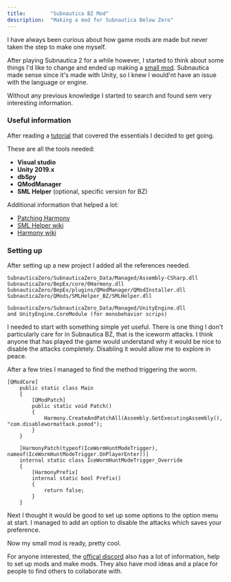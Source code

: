 ```yaml
---
title:        "Subnautica BZ Mod"
description:  "Making a mod for Subnautica Below Zero"
---
```


I have always been curious about how game mods are made but never taken the step to make one myself.

After playing Subnautica 2 for a while however, I started to think about some things I'd like to change and ended up making a [small mod](https://github.com/BergrosGigja/Subnautica-mod).
Subnautica made sense since it's made with Unity, so I knew I would'nt have an issue with the language or engine.

Without any previous knowledge I started to search and found sem very interesting information.

### Useful information

After reading a [tutorial](https://bitbucket.org/glibfire/subnauticamods/src/master/ModdingTutorial/ModdingTutorial.md) that covered the essentials I decided to get going.

These are all the tools needed:

- **Visual studio**
- **Unity 2019.x**
- **dbSpy**
- **QModManager**
- **SML Helper** (optional, specific version for BZ)

Additional information that helped a lot:
- [Patching Harmony](https://harmony.pardeike.net/articles/patching.html)
- [SML Helper wiki](https://github.com/SubnauticaModding/SMLHelper/wiki)
- [Harmony wiki](https://github.com/pardeike/Harmony/wiki)

### Setting up

After setting up a new project I added all the references needed.

```
SubnauticaZero/SubnauticaZero_Data/Managed/Assembly-CSharp.dll
SubnauticaZero/BepEx/core/0Harmony.dll
SubnauticaZero/BepEx/plugins/QModManager/QModInstaller.dll
SubnauticaZero/QMods/SMLHelper_BZ/SMLHelper.dll

SubnauticaZero/SubnauticaZero_Data/Managed/UnityEngine.dll
and UnityEngine.CoreModule (for monobehavior scrips)
```

I needed to start with something simple yet useful.
There is one thing I don't particularly care for in Subnautica BZ, that is the iceworm attacks.
I think anyone that has played the game would understand why it would be nice to disable the attacks completely.
Disabling it would allow me to explore in peace.

After a few tries I managed to find the method triggering the worm.

```
[QModCore]
    public static class Main
    {
        [QModPatch]
        public static void Patch()
        {
            Harmony.CreateAndPatchAll(Assembly.GetExecutingAssembly(), "com.disablewormattack.psmod");
        }
    }

    [HarmonyPatch(typeof(IceWormHuntModeTrigger), nameof(IceWormHuntModeTrigger.OnPlayerEnter))]
    internal static class IceWormHuntModeTrigger_Override
    {
        [HarmonyPrefix]
        internal static bool Prefix()
        {
            return false;
        }
    }

```

Next I thought it would be good to set up some options to the option menu at start.
I managed to add an option to disable the attacks which saves your preference.

Now my small mod is ready, pretty cool.

For anyone interested, the [offical discord](https://discord.gg/VAnD3mS) also has a lot of information, help to set up mods and make mods.
They also have mod ideas and a place for people to find others to collaborate with.

